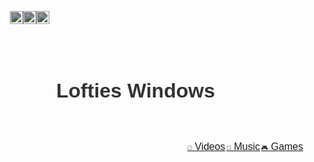 <!DOCTYPE html>
<html lang="en">
<head>
	<meta charset="UTF-8">
	<meta name="viewport" content="width=device-width, initial-scale=1.0">
	<title>Lofties Windows</title>
	<link rel="preconnect" href="https://fonts.gstatic.com">
	<link href="https://fonts.googleapis.com/css2?family=Montserrat&display=swap" rel="stylesheet">
	<style>
		* {
			box-sizing: border-box;
			margin: 0;
			padding: 0;
		}body {
			font-family: 'Montserrat', sans-serif;
			font-size: 16px;
			color: #333;
		}header {
			background-size: 100%;
			padding: 80px;
			display: flex;
      background-position: center 65%;
			justify-content: space-between;
			align-items: center;
      background-image: url("https://images.unsplash.com/photo-1534447677768-be436bb09401?ixlib=rb-1.2.1&auto=format&fit=crop&w=750&q=80");
			position: relative;
		}h1 {
			font-size: 32px;
			font-weight: 700;
		}.social {
  display: flex;
  justify-content: center;
  align-items: center;
  position: absolute;
  top: 5%;
  left: 5%;
  transform: translate(-50%, -50%);
}.social li {
			list-style: none;
			margin-right: 0px;
		}.social li:last-child {
			margin-right: 0px;
		}.social img {
			height: 21px;
			margin-right: 0px;
			filter: brightness(60%);
			transition: filter 0.3s ease-in-out;
		}.social img:hover {
			filter: brightness(100%);
		}.bottom-right {
        position: absolute;
        bottom: -2px;
        right: 1px;
        display: flex;
        gap: 2px;
      }.bottom-right jake {
        list-style: none;
      }.icon {
        font-size: 10px;
      }@media only screen and (max-width: 600px) {
        header {
          padding: 60px;
        }
      }
	</style>
</head>
<body>
	<header>
		<h1>Lofties Windows</h1>
		<ul class="social">
			<li><a href="https://www.facebook.com"><img src="https://img.icons8.com/clouds/64/000000/facebook.png" alt="Facebook"></a></li>
			<li><a href="https://www.discord.com"><img src="https://img.icons8.com/clouds/64/000000/discord-logo.png" alt="Discord"></a></li>
			<li><a href="https://www.youtube.com"><img src="https://img.icons8.com/clouds/64/000000/youtube.png" alt="YouTube"></a></li>
		</ul>
      <ul class="bottom-right">
        <jake>
          <a href="#contact" class="video-tab">
            <span class="icon video-icon">&#x1F3A5;</span>
            Videos
          </a>
        </jake>
        <jake>
          <a href="#contact" class="music-tab">
            <span class="icon music-icon">&#x1F3B5;</span>
            Music
          </a>
        </jake>
        <jake>
          <a href="#contact" class="game-tab">
            <span class="icon game-icon">&#x1F3AE;</span>
            Games
          </a>
        </jake>
      </ul>
	</header></body>
</html>


